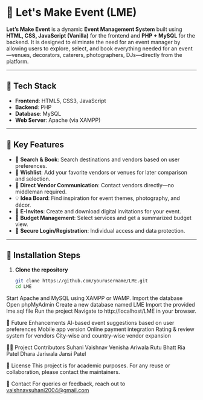 # 🎉 Let's Make Event (LME)

**Let’s Make Event** is a dynamic **Event Management System** built using **HTML, CSS, JavaScript (Vanilla)** for the frontend and **PHP + MySQL** for the backend. It is designed to eliminate the need for an event manager by allowing users to explore, select, and book everything needed for an event—venues, decorators, caterers, photographers, DJs—directly from the platform.

---

## 🔧 Tech Stack

- **Frontend**: HTML5, CSS3, JavaScript
- **Backend**: PHP
- **Database**: MySQL
- **Web Server**: Apache (via XAMPP)

---

## 🌟 Key Features

- 🔎 **Search & Book**: Search destinations and vendors based on user preferences.
- 🎯 **Wishlist**: Add your favorite vendors or venues for later comparison and selection.
- 💬 **Direct Vendor Communication**: Contact vendors directly—no middleman required.
- 💡 **Idea Board**: Find inspiration for event themes, photography, and décor.
- 💌 **E-Invites**: Create and download digital invitations for your event.
- 💸 **Budget Management**: Select services and get a summarized budget view.
- 🔐 **Secure Login/Registration**: Individual access and data protection.

---

## 📌 Installation Steps

1. **Clone the repository**
   ```bash
   git clone https://github.com/yourusername/LME.git
   cd LME
Start Apache and MySQL using XAMPP or WAMP.
Import the database
Open phpMyAdmin
Create a new database named LME
Import the provided lme.sql file
Run the project
Navigate to http://localhost/LME in your browser.

🔮 Future Enhancements
AI-based event suggestions based on user preferences
Mobile app version
Online payment integration
Rating & review system for vendors
City-wise and country-wise vendor expansion

👩‍💻 Project Contributors
Suhani Vaishnav
Venisha Ariwala
Rutu Bhatt
Ria Patel
Dhara Jariwala
Jansi Patel

📜 License
This project is for academic purposes. For any reuse or collaboration, please contact the maintainers.

📧 Contact
For queries or feedback, reach out to vaishnavsuhani2004@gmail.com
